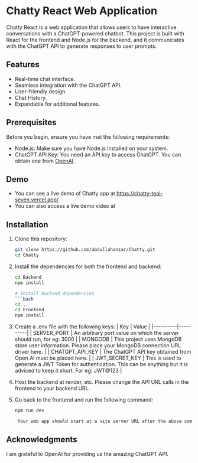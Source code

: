 # Chatty React Web Application

Chatty React is a web application that allows users to have interactive conversations with a ChatGPT-powered chatbot. This project is built with React for the frontend and Node.js for the backend, and it communicates with the ChatGPT API to generate responses to user prompts.

## Features

- Real-time chat interface.
- Seamless integration with the ChatGPT API.
- User-friendly design.
- Chat History.
- Expandable for additional features.

## Prerequisites

Before you begin, ensure you have met the following requirements:

- Node.js: Make sure you have Node.js installed on your system.
- ChatGPT API Key: You need an API key to access ChatGPT. You can obtain one from [OpenAI](https://beta.openai.com/signup/).

## Demo

- You can see a live demo of Chatty app at https://chatty-teal-seven.vercel.app/
- You can also access a live demo video at

## Installation

1. Clone this repository:

   ```bash
   git clone https://github.com/abdullahanzar/Chatty.git
   cd Chatty

   ```

2. Install the dependencies for both the frontend and backend:

   ````bash
   cd Backend
   npm install

   # Install backend dependencies
   ```bash
   cd ..
   cd Frontend
   npm install

   ````

3. Create a .env file with the following keys:
   | Key | Value |
   |----------|----------|
   | SERVER_PORT | An arbitrary port value on which the server should run, for eg: 3000 |
   | MONGODB | This project uses MongoDB store user information. Please place your MongoDB connection URL driver here. |
   | CHATGPT_API_KEY | The ChatGPT API key obtained from Open AI must be placed here. |
   | JWT_SECRET_KEY | This is used to generate a JWT Token for authentication. This can be anything but it is adviced to keep it short. For eg: JWT@123 |

3. Host the backend at render, etc. Please change the API URL calls in the frontend to your backend URL.

4. Go back to the frontend and run the following command:

   ```bash
   npm run dev

    Your web app should start at a vite server URL after the above command. It will be printed in the console.
   ```

## Acknowledgments

I am grateful to OpenAI for providing us the amazing ChatGPT API.
